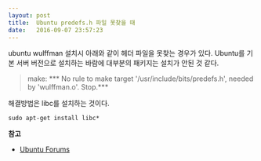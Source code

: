```yaml
---
layout: post
title:  Ubuntu predefs.h 파일 못찾을 때
date:   2016-09-07 23:57:23
---
```


ubuntu wulffman 설치시 아래와 같이 헤더 파일을 못찾는 경우가 있다. Ubuntu를 기본 서버 버전으로 설치하는 바람에 대부분의 패키지는 설치가 안된 것 같다.

> make: *** No rule to make target '/usr/include/bits/predefs.h', needed by 'wulffman.o'.  Stop.***

해결방법은 libc를 설치하는 것이다.

`sudo apt-get install libc*`

**참고**
- [Ubuntu Forums][1]

[1]:	https://ubuntuforums.org/showthread.php?t=1877944